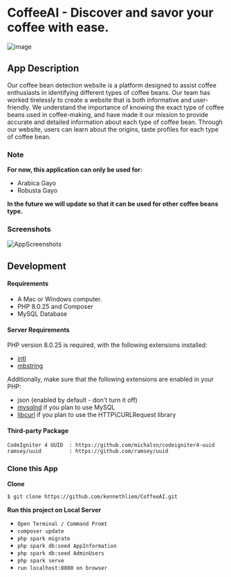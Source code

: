 # CoffeeAI - Discover and savor your coffee with ease.
![image](https://user-images.githubusercontent.com/69246482/224530445-6aff5c5b-b5cd-469d-92b8-2bfd4fceda35.png)

## App Description
Our coffee bean detection website is a platform designed to assist coffee enthusiasts in identifying different types of coffee beans. Our team has worked tirelessly to create a website that is both informative and user-friendly. We understand the importance of knowing the exact type of coffee beans used in coffee-making, and have made it our mission to provide accurate and detailed information about each type of coffee bean. Through our website, users can learn about the origins, taste profiles for each type of coffee bean.

### Note
<b>For now, this application can only be used for: </b>
- Arabica Gayo
- Robusta Gayo

<b>In the future we will update so that it can be used for other coffee beans type.</b>

### Screenshots
![AppScreenshots](https://user-images.githubusercontent.com/69246482/224529673-b68d91b4-c21b-4674-b109-7884e7445f8a.png)


## Development

#### Requirements
* A Mac or Windows computer.
* PHP 8.0.25 and Composer
* MySQL Database

#### Server Requirements

PHP version 8.0.25 is required, with the following extensions installed:

- [intl](http://php.net/manual/en/intl.requirements.php)
- [mbstring](http://php.net/manual/en/mbstring.installation.php)

Additionally, make sure that the following extensions are enabled in your PHP:

- json (enabled by default - don't turn it off)
- [mysqlnd](http://php.net/manual/en/mysqlnd.install.php) if you plan to use MySQL
- [libcurl](http://php.net/manual/en/curl.requirements.php) if you plan to use the HTTP\CURLRequest library

#### Third-party Package
```
CodeIgniter 4 UUID  : https://github.com/michalsn/codeigniter4-uuid
ramsey/uuid         : https://github.com/ramsey/uuid
```

### Clone this App

**Clone**
```bash
$ git clone https://github.com/kennethliem/CoffeeAI.git
```

**Run this project on Local Server**
* `Open Terminal / Command Promt`
* `composer update`
* `php spark migrate`
* `php spark db:seed AppInformation`
* `php spark db:seed AdminUsers`
* `php spark serve`
* `run localhost:8080 on browser`
